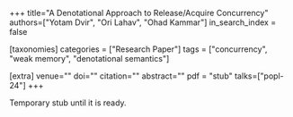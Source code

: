 +++
title="A Denotational Approach to Release/Acquire Concurrency"
authors=["Yotam Dvir", "Ori Lahav", "Ohad Kammar"]
in_search_index = false

[taxonomies]
categories = ["Research Paper"]
tags = ["concurrency", "weak memory", "denotational semantics"]

[extra]
venue=""
doi=""
citation=""
abstract=""
pdf = "stub"
talks=["popl-24"]
+++

Temporary stub until it is ready.
